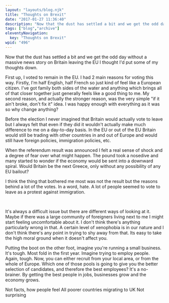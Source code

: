```yaml
---
layout: "layouts/blog.njk"
title: "Thoughts on Brexit"
date: "2017-01-27 11:36:40"
description: "Now that the dust has settled a bit and we get the odd day without a massive news story on Britain leaving the EU I thought I'd put some of my thoughts down"
tags: ["blog","archive"]
eleventyNavigation:
  key: "Thoughts on Brexit"
wpid: "496"
---
```

Now that the dust has settled a bit and we get the odd day without a massive news story on Britain leaving the EU I thought I'd put some of my thoughts down.

First up, I voted to remain in the EU. I had 2 main reasons for voting this way. Firstly, I'm half English, half French so just kind of feel like a European citizen. I've got family both sides of the water and anything which brings all of that closer together just generally feels like a good thing to me. My second reason, and actually the stronger reason, was the very simple "if it ain't broke, don't fix it" idea. I was happy enough with everything as it was so why change anything?

Before the election I never imagined that Britain would actually vote to leave but I always felt that even if they did it wouldn't actually make much difference to me on a day-to-day basis. In the EU or out of the EU Britain would still be trading with other countries in and out of Europe and would still have foreign policies, immigration policies, etc.

When the referendum result was announced I felt a real sense of shock and a degree of fear over what might happen. The pound took a nosedive and many started to wonder if the economy would be sent into a downward spiral. Would Britain be the next Greece, only without any possibility of any EU bailout?

I think the thing that bothered me most was not the result but the reasons behind a lot of the votes. In a word, hate. A lot of people seemed to vote to leave as a protest against immigration.

&nbsp;

It's always a difficult issue but there are different ways of looking at it. Maybe if there was a large community of foreigners living next to me I might start feeling uncomfortable about it. I don't think there's anything particularly wrong in that. A certain level of xenophobia is in our nature and I don't think there's any point in trying to shy away from that. Its easy to take the high moral ground when it doesn't affect you.

Putting the boot on the other foot, imagine you're running a small business. It's tough. Most fold in the first year. Imagine trying to employ people. Again, tough. Now, you can either recruit from your local area, or from the whole of Europe. Which one of those pools is going to give you the better selection of candidates, and therefore the best employees? It's a no-brainer. By getting the best people in jobs, businesses grow and the economy grows.

Not facts, how people feel
All poorer countries migrating to UK
Not surprising